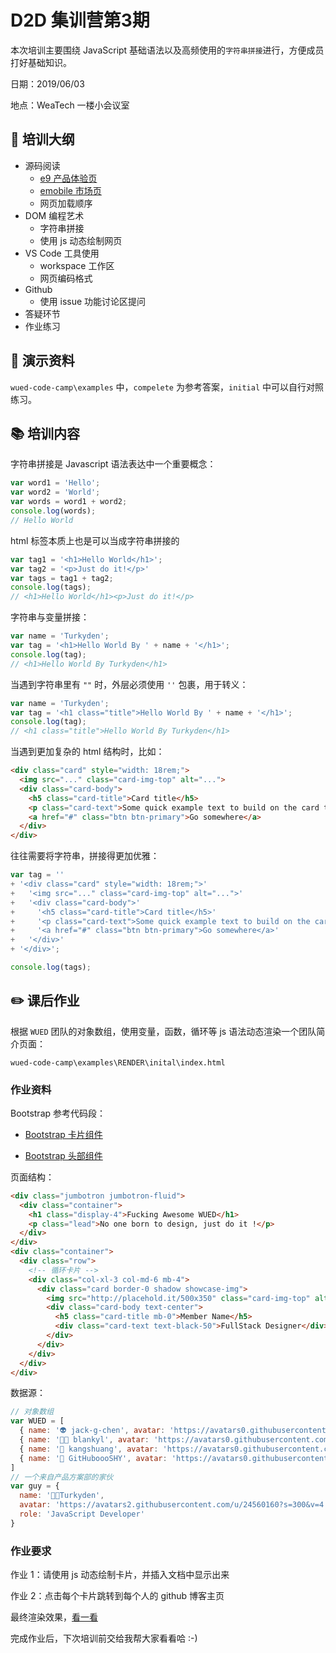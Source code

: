 # D2D 集训营第3期

本次培训主要围绕 JavaScript 基础语法以及高频使用的`字符串拼接`进行，方便成员打好基础知识。

日期：2019/06/03

地点：WeaTech 一楼小会议室

## 🥇 培训大纲

- 源码阅读
  - [e9 产品体验页](https://www.weaver.com.cn/market/emobile/index.html)
  - [emobile 市场页](https://www.weaver.com.cn/e9/index.html?source=53&kw=gwseo)
  - 网页加载顺序
- DOM 编程艺术
  - 字符串拼接
  - 使用 js 动态绘制网页
- VS Code 工具使用
  - workspace 工作区
  - 网页编码格式
- Github
  - 使用 issue 功能讨论区提问
- 答疑环节
- 作业练习

## 🥈 演示资料

`wued-code-camp\examples` 中，`compelete` 为参考答案，`initial` 中可以自行对照练习。

## 📚 培训内容

字符串拼接是 Javascript 语法表达中一个重要概念：

```js
var word1 = 'Hello';
var word2 = 'World';
var words = word1 + word2;
console.log(words);
// Hello World
```

html 标签本质上也是可以当成字符串拼接的

```js
var tag1 = '<h1>Hello World</h1>';
var tag2 = '<p>Just do it!</p>'
var tags = tag1 + tag2;
console.log(tags);
// <h1>Hello World</h1><p>Just do it!</p>
```

字符串与变量拼接：

```js
var name = 'Turkyden';
var tag = '<h1>Hello World By ' + name + '</h1>';
console.log(tag);
// <h1>Hello World By Turkyden</h1>
```

当遇到字符串里有 `""` 时，外层必须使用 `''` 包裹，用于转义：

```js
var name = 'Turkyden';
var tag = '<h1 class="title">Hello World By ' + name + '</h1>';
console.log(tag);
// <h1 class="title">Hello World By Turkyden</h1>
```

当遇到更加复杂的 html 结构时，比如：

```html
<div class="card" style="width: 18rem;">
  <img src="..." class="card-img-top" alt="...">
  <div class="card-body">
    <h5 class="card-title">Card title</h5>
    <p class="card-text">Some quick example text to build on the card title.</p>
    <a href="#" class="btn btn-primary">Go somewhere</a>
  </div>
</div>
```

往往需要将字符串，拼接得更加优雅：

```js
var tag = ''
+ '<div class="card" style="width: 18rem;">'
+   '<img src="..." class="card-img-top" alt="...">'
+   '<div class="card-body">'
+     '<h5 class="card-title">Card title</h5>'
+     '<p class="card-text">Some quick example text to build on the card title.</p>'
+     '<a href="#" class="btn btn-primary">Go somewhere</a>'
+   '</div>'
+ '</div>';

console.log(tags);
```

## ✏️ 课后作业

根据 `WUED` 团队的对象数组，使用变量，函数，循环等 js 语法动态渲染一个团队简介页面：

`wued-code-camp\examples\RENDER\inital\index.html`

### 作业资料

Bootstrap 参考代码段：

- [Bootstrap 卡片组件](https://getbootstrap.com/docs/4.3/components/card/#kitchen-sink)

- [Bootstrap 头部组件](https://getbootstrap.com/docs/4.3/components/jumbotron/)

页面结构：

``` html
<div class="jumbotron jumbotron-fluid">
  <div class="container">
    <h1 class="display-4">Fucking Awesome WUED</h1>
    <p class="lead">No one born to design, just do it !</p>
  </div>
</div>
<div class="container">
  <div class="row">
    <!-- 循环卡片 -->
    <div class="col-xl-3 col-md-6 mb-4">
      <div class="card border-0 shadow showcase-img">
        <img src="http://placehold.it/500x350" class="card-img-top" alt="Member Name">
        <div class="card-body text-center">
          <h5 class="card-title mb-0">Member Name</h5>
          <div class="card-text text-black-50">FullStack Designer</div>
        </div>
      </div>
    </div>
  </div>
</div>
```

数据源：

```js
// 对象数组
var WUED = [
  { name: '👽 jack-g-chen', avatar: 'https://avatars0.githubusercontent.com/u/50906620?s=300&v=4', role: 'Team Leader' },
  { name: '👩‍🎨 blankyl', avatar: 'https://avatars0.githubusercontent.com/u/50934382?s=300&v=4', role: 'UE Designer' },
  { name: '👩 kangshuang', avatar: 'https://avatars0.githubusercontent.com/u/50934637?s=300&v=4', role: 'UI Designer' },
  { name: '👼 GitHuboooSHY', avatar: 'https://avatars0.githubusercontent.com/u/50934332?s=300&v=4', role: 'FullStack Designer' },
]
// 一个来自产品方案部的家伙
var guy = {
  name: '👨‍🚀Turkyden',
  avatar: 'https://avatars2.githubusercontent.com/u/24560160?s=300&v=4',
  role: 'JavaScript Developer'
}
```

### 作业要求

作业 1：请使用 js 动态绘制卡片，并插入文档中显示出来

作业 2：点击每个卡片跳转到每个人的 github 博客主页

最终渲染效果，[看一看](https://weaver-design.github.io/wued-code-camp/examples/RENDER/complete/index.html)

完成作业后，下次培训前交给我帮大家看看哈 :-)